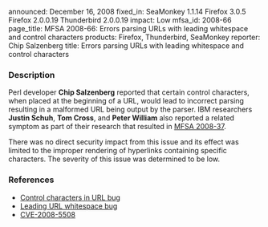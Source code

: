 announced: December 16, 2008
fixed_in: SeaMonkey 1.1.14
          Firefox 3.0.5
          Firefox 2.0.0.19
          Thunderbird 2.0.0.19
impact: Low
mfsa_id: 2008-66
page_title: MFSA 2008-66: Errors parsing URLs with leading whitespace and control characters
products: Firefox, Thunderbird, SeaMonkey
reporter: Chip Salzenberg
title: Errors parsing URLs with leading whitespace and control characters

<h3>Description</h3>

<p>Perl developer <strong>Chip Salzenberg</strong> reported that
certain control characters, when placed at the beginning of a URL,
would lead to incorrect parsing resulting in a malformed URL being
output by the parser.  IBM researchers <strong>Justin Schuh</strong>,
<strong>Tom Cross</strong>, and <strong>Peter William</strong> also
reported a related symptom as part of their research that resulted in
<a href="mfsa2008-37.html">MFSA 2008-37</a>.

</p><p>There was no direct security impact from this issue and its effect
was limited to the improper rendering of hyperlinks containing
specific characters.  The severity of this issue was determined to be
low.</p>

<h3>References</h3>

<ul>
  <li><a href="https://bugzilla.mozilla.org/show_bug.cgi?id=425046">Control characters in URL bug</a></li>
  <li><a href="https://bugzilla.mozilla.org/show_bug.cgi?id=451613">Leading URL whitespace bug</a></li>
  <li><a class="ex-ref" href="http://cve.mitre.org/cgi-bin/cvename.cgi?name=CVE-2008-5508">CVE-2008-5508</a></li>
</ul>



